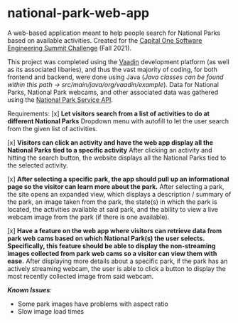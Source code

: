 # national-park-web-app
A web-based application meant to help people search for National Parks based on available activities. Created for the [Capital One Software Engineering Summit Challenge](https://www.mindsumo.com/contests/capital-one-engineering-summit-national-parks) (Fall 2021). 

This project was completed using the [Vaadin](https://vaadin.com/) development platform (as well as its associated libaries), and thus the vast majority of coding, for both frontend and backend, were done using Java (*Java classes can be found within this path -> src/main/java/org/vaadin/example*). Data for National Parks, National Park webcams, and other associated data was gathered using the [National Park Service API](https://www.nps.gov/subjects/developer/api-documentation.htm#/).

Requirements:
[x] **Let visitors search from a list of activities to do at different National Parks**
Dropdown menu with autofill to let the user search from the given list of activities.

[x] **Visitors can click an activity and have the web app display all the National Parks tied to a specific activity**
After clicking an activity and hitting the search button, the website displays all the National Parks tied to the selected activity.


[x] **After selecting a specific park, the app should pull up an informational page so the visitor can learn more about the park.**
After selecting a park, the site opens an expanded view, which displays a description / summary of the park, an image taken from the park, the state(s) in which the park is located, the activities available at said park, and the ability to view a live webcam image from the park (if there is one available).

[x] **Have a feature on the web app where visitors can retrieve data from park web cams based on which National Park(s) the user selects. Specifically, this feature should be able to display the non-streaming images collected from park web cams so a visitor can view them with ease.**
After displaying more details about a specific park, if the park has an actively streaming webcam, the user is able to click a button to display the most recently collected image from said webcam. 

_**Known Issues**:_
- Some park images have problems with aspect ratio
- Slow image load times
